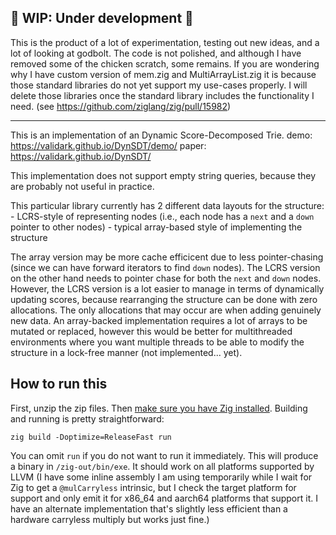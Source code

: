 ## :construction: WIP: Under development :construction:

This is the product of a lot of experimentation, testing out new ideas, and a lot of looking at godbolt. The code is not polished, and although I have removed some of the chicken scratch, some remains. If you are wondering why I have custom version of mem.zig and MultiArrayList.zig it is because those standard libraries do not yet support my use-cases properly. I will delete those libraries once the standard library includes the functionality I need. (see https://github.com/ziglang/zig/pull/15982)

---

This is an implementation of an Dynamic Score-Decomposed Trie.
demo: https://validark.github.io/DynSDT/demo/
paper: https://validark.github.io/DynSDT/

This implementation does not support empty string queries, because they are probably not useful in practice.

This particular library currently has 2 different data layouts for the structure:
	- LCRS-style of representing nodes (i.e., each node has a `next` and a `down` pointer to other nodes)
	- typical array-based style of implementing the structure

The array version may be more cache efficicent due to less pointer-chasing (since we can have forward iterators to find `down` nodes). The LCRS version on the other hand needs to pointer chase for both the `next` and `down` nodes. However, the LCRS version is a lot easier to manage in terms of dynamically updating scores, because rearranging the structure can be done with zero allocations. The only allocations that may occur are when adding genuinely new data. An array-backed implementation requires a lot of arrays to be mutated or replaced, however this would be better for multithreaded environments where you want multiple threads to be able to modify the structure in a lock-free manner (not implemented... yet).

<!-- The disadvantage is that this structure would probably be less than ideal if it was to be shared in a
multi-threaded setting. The best option in that setting might be to use multiple structures, or
consider using a lock-free implementation that relies on arrays of nodes, such that the bottommost-
changed array and its parents up to the root can be copied and then the root pointer can be updated
atomically to the new copy, or the work can be repeated if another thread updated the structure first.
I suppose one _could_ dream up a similar scheme with the LCRS linked-lists, but that would be pretty crazy. -->


## How to run this

First, unzip the zip files. Then [make sure you have Zig installed](https://github.com/ziglang/zig#installation). Building and running is pretty straightforward:

```
zig build -Doptimize=ReleaseFast run
```

You can omit `run` if you do not want to run it immediately. This will produce a binary in `/zig-out/bin/exe`. It should work on all platforms supported by LLVM (I have some inline assembly I am using temporarily while I wait for Zig to get a `@mulCarryless` intrinsic, but I check the target platform for support and only emit it for x86_64 and aarch64 platforms that support it. I have an alternate implementation that's slightly less efficient than a hardware carryless multiply but works just fine.)
